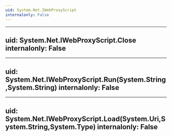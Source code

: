 ```yaml
---
uid: System.Net.IWebProxyScript
internalonly: False
---
```


---
uid: System.Net.IWebProxyScript.Close
internalonly: False
---

---
uid: System.Net.IWebProxyScript.Run(System.String,System.String)
internalonly: False
---

---
uid: System.Net.IWebProxyScript.Load(System.Uri,System.String,System.Type)
internalonly: False
---
